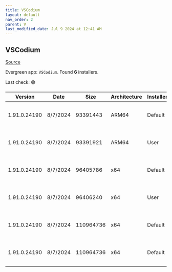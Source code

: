 ```yaml
---
title: VSCodium
layout: default
nav_order: 2
parent: V
last_modified_date: Jul 9 2024 at 12:41 AM
---
```


## VSCodium

[Source](https://vscodium.com)

Evergreen app: `VSCodium`. Found **6** installers.

Last check: 🟢

| Version      | Date     | Size      | Architecture | InstallerType | Type | URI                                                                                                                                                                                                                                      |
| ------------ | -------- | --------- | ------------ | ------------- | ---- | ---------------------------------------------------------------------------------------------------------------------------------------------------------------------------------------------------------------------------------------- |
| 1.91.0.24190 | 8/7/2024 | 93391443  | ARM64        | Default       | exe  | [https://github.com/VSCodium/vscodium/releases/download/1.91.0.24190/VSCodiumSetup-arm64-1.91.0.24190.exe](https://github.com/VSCodium/vscodium/releases/download/1.91.0.24190/VSCodiumSetup-arm64-1.91.0.24190.exe)                     |
| 1.91.0.24190 | 8/7/2024 | 93391921  | ARM64        | User          | exe  | [https://github.com/VSCodium/vscodium/releases/download/1.91.0.24190/VSCodiumUserSetup-arm64-1.91.0.24190.exe](https://github.com/VSCodium/vscodium/releases/download/1.91.0.24190/VSCodiumUserSetup-arm64-1.91.0.24190.exe)             |
| 1.91.0.24190 | 8/7/2024 | 96405786  | x64          | Default       | exe  | [https://github.com/VSCodium/vscodium/releases/download/1.91.0.24190/VSCodiumSetup-x64-1.91.0.24190.exe](https://github.com/VSCodium/vscodium/releases/download/1.91.0.24190/VSCodiumSetup-x64-1.91.0.24190.exe)                         |
| 1.91.0.24190 | 8/7/2024 | 96406240  | x64          | User          | exe  | [https://github.com/VSCodium/vscodium/releases/download/1.91.0.24190/VSCodiumUserSetup-x64-1.91.0.24190.exe](https://github.com/VSCodium/vscodium/releases/download/1.91.0.24190/VSCodiumUserSetup-x64-1.91.0.24190.exe)                 |
| 1.91.0.24190 | 8/7/2024 | 110964736 | x64          | Default       | msi  | [https://github.com/VSCodium/vscodium/releases/download/1.91.0.24190/VSCodium-x64-1.91.0.24190.msi](https://github.com/VSCodium/vscodium/releases/download/1.91.0.24190/VSCodium-x64-1.91.0.24190.msi)                                   |
| 1.91.0.24190 | 8/7/2024 | 110964736 | x64          | Default       | msi  | [https://github.com/VSCodium/vscodium/releases/download/1.91.0.24190/VSCodium-x64-updates-disabled-1.91.0.24190.msi](https://github.com/VSCodium/vscodium/releases/download/1.91.0.24190/VSCodium-x64-updates-disabled-1.91.0.24190.msi) |
